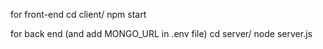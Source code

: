 for front-end cd client/ npm start

for back end (and add MONGO_URL in .env file) cd server/ node server.js
